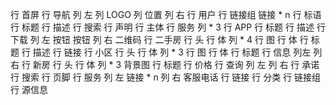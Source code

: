 行 首屏
     行 导航
          列 左
             列 LOGO
             列 位置
          列 右
             行 用户
             行 链接组
                链接 * n
     行 标语
          行 标题
          行 描述
     行 搜索
     行 声明
行 主体
     行 服务
          列 * 3
     行 APP
          行 标题
          行 描述
          行 下载
             列 左
                按钮
                按钮
             列 右
                二维码
     行 二手房
          行 头
          行 体
             列 * 4
               行 图
               行 体
                  行 标题
                  行 描述
               行 链接
     行 小区
          行 头
          行 体
             列 * 3
                行 图
                行 体
                   行 标题
                   行 信息
                      列左 
                      列右 
     行 新房
          行 头
          行 体
             列 * 3 
                背景图
                行 标题
                行 价格
     行 查询
          列 左
          列 右
             行 承诺
             行 搜索
行 页脚
    行 服务
       列 左
           链接 * n
       列 右
           客服电话
    行 链接
       行 分类
       行 链接组
    行 源信息